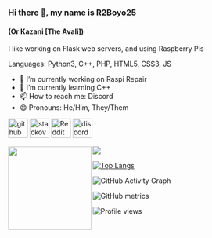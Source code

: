 ### Hi there 👋, my name is R2Boyo25
#### (Or Kazani [The Avali])
I like working on Flask web servers, and using Raspberry Pis

Languages: Python3, C++, PHP, HTML5, CSS3, JS

- 🔭 I’m currently working on Raspi Repair 
- 🌱 I’m currently learning C++ 
- 📫 How to reach me: Discord 
- 😄 Pronouns: He/Him, They/Them 


[<img src='https://cdn.jsdelivr.net/npm/simple-icons@3.0.1/icons/github.svg' alt='github' height='40'>](https://github.com/R2Boyo25)  [<img src='https://cdn.jsdelivr.net/npm/simple-icons@3.0.1/icons/stackoverflow.svg' alt='stackoverflow' height='40'>](https://stackoverflow.com/users/14639101)  [<img src='https://cdn.jsdelivr.net/npm/simple-icons@3.0.1/icons/reddit.svg' alt='Reddit' height='40'>](https://www.reddit.com/user/R2Boyo25)  [<img src='https://cdn.jsdelivr.net/npm/simple-icons@3.0.1/icons/discord.svg' alt='discord' height='40'>](https://discord.gg/HP7yM4AA6V)  
<div>
  <img height="170" align="left" src="https://github-profile-trophy.vercel.app/?username=R2Boyo25" />
  <img src="https://github-readme-streak-stats.herokuapp.com/?user=R2Boyo25" />
</div>

[![Top Langs](https://github-readme-stats.vercel.app/api/top-langs/?username=R2Boyo25)](https://github.com/anuraghazra/github-readme-stats)

![GitHub Activity Graph](https://activity-graph.herokuapp.com/graph?username=R2Boyo25)  

![GitHub metrics](https://metrics.lecoq.io/R2Boyo25)  

![Profile views](https://gpvc.arturio.dev/R2Boyo25)  
